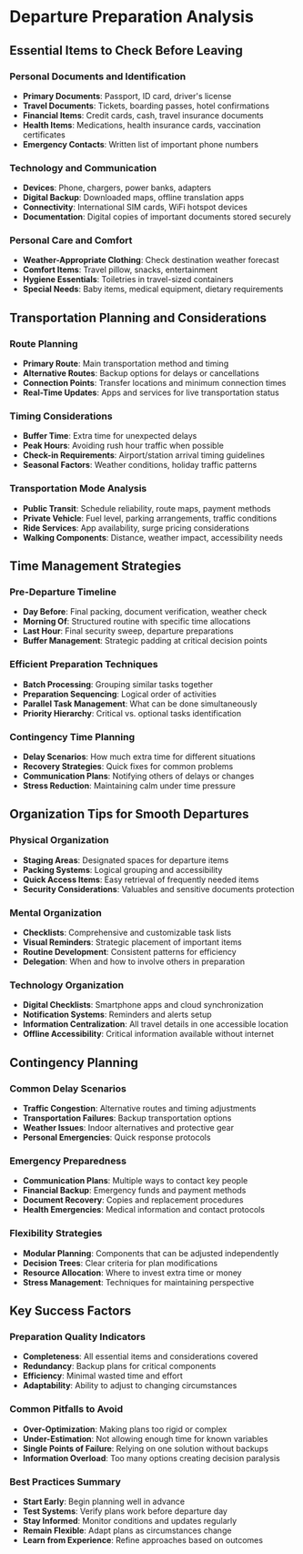 # Departure Preparation Analysis

## Essential Items to Check Before Leaving

### Personal Documents and Identification
- **Primary Documents**: Passport, ID card, driver's license
- **Travel Documents**: Tickets, boarding passes, hotel confirmations
- **Financial Items**: Credit cards, cash, travel insurance documents
- **Health Items**: Medications, health insurance cards, vaccination certificates
- **Emergency Contacts**: Written list of important phone numbers

### Technology and Communication
- **Devices**: Phone, chargers, power banks, adapters
- **Digital Backup**: Downloaded maps, offline translation apps
- **Connectivity**: International SIM cards, WiFi hotspot devices
- **Documentation**: Digital copies of important documents stored securely

### Personal Care and Comfort
- **Weather-Appropriate Clothing**: Check destination weather forecast
- **Comfort Items**: Travel pillow, snacks, entertainment
- **Hygiene Essentials**: Toiletries in travel-sized containers
- **Special Needs**: Baby items, medical equipment, dietary requirements

## Transportation Planning and Considerations

### Route Planning
- **Primary Route**: Main transportation method and timing
- **Alternative Routes**: Backup options for delays or cancellations
- **Connection Points**: Transfer locations and minimum connection times
- **Real-Time Updates**: Apps and services for live transportation status

### Timing Considerations
- **Buffer Time**: Extra time for unexpected delays
- **Peak Hours**: Avoiding rush hour traffic when possible
- **Check-in Requirements**: Airport/station arrival timing guidelines
- **Seasonal Factors**: Weather conditions, holiday traffic patterns

### Transportation Mode Analysis
- **Public Transit**: Schedule reliability, route maps, payment methods
- **Private Vehicle**: Fuel level, parking arrangements, traffic conditions
- **Ride Services**: App availability, surge pricing considerations
- **Walking Components**: Distance, weather impact, accessibility needs

## Time Management Strategies

### Pre-Departure Timeline
- **Day Before**: Final packing, document verification, weather check
- **Morning Of**: Structured routine with specific time allocations
- **Last Hour**: Final security sweep, departure preparations
- **Buffer Management**: Strategic padding at critical decision points

### Efficient Preparation Techniques
- **Batch Processing**: Grouping similar tasks together
- **Preparation Sequencing**: Logical order of activities
- **Parallel Task Management**: What can be done simultaneously
- **Priority Hierarchy**: Critical vs. optional tasks identification

### Contingency Time Planning
- **Delay Scenarios**: How much extra time for different situations
- **Recovery Strategies**: Quick fixes for common problems
- **Communication Plans**: Notifying others of delays or changes
- **Stress Reduction**: Maintaining calm under time pressure

## Organization Tips for Smooth Departures

### Physical Organization
- **Staging Areas**: Designated spaces for departure items
- **Packing Systems**: Logical grouping and accessibility
- **Quick Access Items**: Easy retrieval of frequently needed items
- **Security Considerations**: Valuables and sensitive documents protection

### Mental Organization
- **Checklists**: Comprehensive and customizable task lists
- **Visual Reminders**: Strategic placement of important items
- **Routine Development**: Consistent patterns for efficiency
- **Delegation**: When and how to involve others in preparation

### Technology Organization
- **Digital Checklists**: Smartphone apps and cloud synchronization
- **Notification Systems**: Reminders and alerts setup
- **Information Centralization**: All travel details in one accessible location
- **Offline Accessibility**: Critical information available without internet

## Contingency Planning

### Common Delay Scenarios
- **Traffic Congestion**: Alternative routes and timing adjustments
- **Transportation Failures**: Backup transportation options
- **Weather Issues**: Indoor alternatives and protective gear
- **Personal Emergencies**: Quick response protocols

### Emergency Preparedness
- **Communication Plans**: Multiple ways to contact key people
- **Financial Backup**: Emergency funds and payment methods
- **Document Recovery**: Copies and replacement procedures
- **Health Emergencies**: Medical information and contact protocols

### Flexibility Strategies
- **Modular Planning**: Components that can be adjusted independently
- **Decision Trees**: Clear criteria for plan modifications
- **Resource Allocation**: Where to invest extra time or money
- **Stress Management**: Techniques for maintaining perspective

## Key Success Factors

### Preparation Quality Indicators
- **Completeness**: All essential items and considerations covered
- **Redundancy**: Backup plans for critical components
- **Efficiency**: Minimal wasted time and effort
- **Adaptability**: Ability to adjust to changing circumstances

### Common Pitfalls to Avoid
- **Over-Optimization**: Making plans too rigid or complex
- **Under-Estimation**: Not allowing enough time for known variables
- **Single Points of Failure**: Relying on one solution without backups
- **Information Overload**: Too many options creating decision paralysis

### Best Practices Summary
- **Start Early**: Begin planning well in advance
- **Test Systems**: Verify plans work before departure day
- **Stay Informed**: Monitor conditions and updates regularly
- **Remain Flexible**: Adapt plans as circumstances change
- **Learn from Experience**: Refine approaches based on outcomes